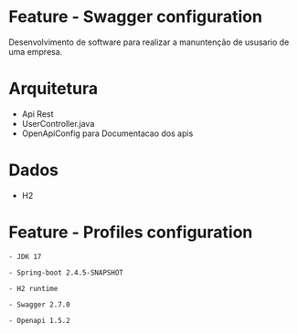 # Feature - Swagger configuration

Desenvolvimento de software para realizar a manuntenção de ususario de uma empresa.

# Arquitetura
   - Api Rest
   - UserController.java  
   - OpenApiConfig para Documentacao dos apis

# Dados
  - H2
  
# Feature - Profiles configuration

	- JDK 17
	
	- Spring-boot 2.4.5-SNAPSHOT
	
	- H2 runtime
	
	- Swagger 2.7.0
	
	- Openapi 1.5.2